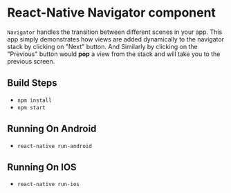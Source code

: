 # React-Native Navigator component

`Navigator` handles the transition between different scenes in your app. This app simply demonstrates how views are added dynamically to the navigator stack by clicking on "Next" button. And Similarly by clicking on the "Previous" button would **pop** a view from the stack and will take you to the previous screen.

## Build Steps

* `npm install`
* `npm start`

## Running On Android

* `react-native run-android`

## Running On IOS

* `react-native run-ios`
